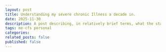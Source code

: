 ```yaml
---
layout: post
title: Understanding my severe chronic Illness a decade in. 
date: 2025-11-30 
description: A post describing, in relatively brief terms, what the status is of my health and what is worth understanding about it.  
tags: me-cfs personal
categories: 
related_posts: false
published: false
---
```

